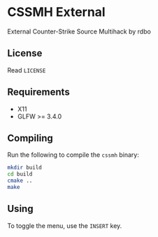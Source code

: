 # CSSMH External
External Counter-Strike Source Multihack by rdbo

## License
Read `LICENSE`

## Requirements
- X11
- GLFW >= 3.4.0

## Compiling
Run the following to compile the `cssmh` binary:
```sh
mkdir build
cd build
cmake ..
make
```

## Using
To toggle the menu, use the `INSERT` key.
